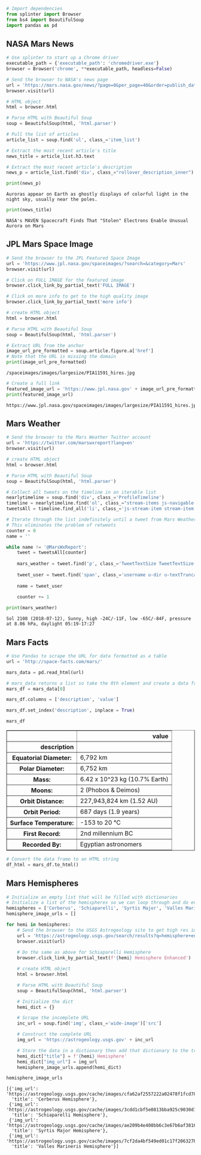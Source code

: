 

```python
# Import dependencies
from splinter import Browser
from bs4 import BeautifulSoup
import pandas as pd
```

## NASA Mars News


```python
# Use splinter to start up a Chrome driver
executable_path = {'executable_path': 'chromedriver.exe'}
browser = Browser('chrome', **executable_path, headless=False)
```


```python
# Send the browser to NASA's news page
url = 'https://mars.nasa.gov/news/?page=0&per_page=40&order=publish_date+desc%2Ccreated_at+desc&search=&category=19%2C165%2C184%2C204&blank_scope=Latest'
browser.visit(url)
```


```python
# HTML object
html = browser.html

# Parse HTML with Beautiful Soup
soup = BeautifulSoup(html, 'html.parser')
```


```python
# Pull the list of articles
article_list = soup.find('ul', class_='item_list')

# Extract the most recent article's title
news_title = article_list.h3.text

# Extract the most recent article's description
news_p = article_list.find('div', class_="rollover_description_inner").text
```


```python
print(news_p)
```

    Auroras appear on Earth as ghostly displays of colorful light in the night sky, usually near the poles.
    


```python
print(news_title)
```

    NASA's MAVEN Spacecraft Finds That "Stolen" Electrons Enable Unusual Aurora on Mars
    

## JPL Mars Space Image


```python
# Send the browser to the JPL Featured Space Image
url = 'https://www.jpl.nasa.gov/spaceimages/?search=&category=Mars'
browser.visit(url)
```


```python
# Click on FULL IMAGE for the featured image
browser.click_link_by_partial_text('FULL IMAGE')
```


```python
# Click on more info to get to the high quality image
browser.click_link_by_partial_text('more info')
```


```python
# create HTML object
html = browser.html

# Parse HTML with Beautiful Soup
soup = BeautifulSoup(html, 'html.parser')
```


```python
# Extract URL from the anchor
image_url_pre_formatted = soup.article.figure.a['href']
# Note that the URL is missing the domain
print(image_url_pre_formatted)
```

    /spaceimages/images/largesize/PIA11591_hires.jpg
    


```python
# Create a full link
featured_image_url = 'https://www.jpl.nasa.gov' + image_url_pre_formatted
print(featured_image_url)
```

    https://www.jpl.nasa.gov/spaceimages/images/largesize/PIA11591_hires.jpg
    

## Mars Weather


```python
# Send the browser to the Mars Weather Twitter account
url = 'https://twitter.com/marswxreport?lang=en'
browser.visit(url)
```


```python
# create HTML object
html = browser.html

# Parse HTML with Beautiful Soup
soup = BeautifulSoup(html, 'html.parser')
```


```python
# Collect all tweets on the timeline in an iterable list
nearlytimeline = soup.find('div', class_='ProfileTimeline')
timeline = nearlytimeline.find('ol', class_="stream-items js-navigable-stream")
tweetsAll = timeline.find_all('li', class_='js-stream-item stream-item stream-item ')
```


```python
# Iterate through the list indefinitely until a tweet from Mars Weather twitter account appears
# This eliminates the problem of retweets
counter = 0
name = ''

while name != '@MarsWxReport':
    tweet = tweetsAll[counter]
    
    mars_weather = tweet.find('p', class_='TweetTextSize TweetTextSize--normal js-tweet-text tweet-text').text
    
    tweet_user = tweet.find('span', class_='username u-dir u-textTruncate').text
    
    name = tweet_user
    
    counter += 1

print(mars_weather)
```

    Sol 2108 (2018-07-12), Sunny, high -24C/-11F, low -65C/-84F, pressure at 8.06 hPa, daylight 05:19-17:27
    

## Mars Facts


```python
# Use Pandas to scrape the URL for data formatted as a table
url = 'http://space-facts.com/mars/'

mars_data = pd.read_html(url)
```


```python
# mars_data returns a list so take the 0th element and create a data frame
mars_df = mars_data[0]

mars_df.columns = ['description', 'value']

mars_df.set_index('description', inplace = True)

mars_df
```




<div>
<style scoped>
    .dataframe tbody tr th:only-of-type {
        vertical-align: middle;
    }

    .dataframe tbody tr th {
        vertical-align: top;
    }

    .dataframe thead th {
        text-align: right;
    }
</style>
<table border="1" class="dataframe">
  <thead>
    <tr style="text-align: right;">
      <th></th>
      <th>value</th>
    </tr>
    <tr>
      <th>description</th>
      <th></th>
    </tr>
  </thead>
  <tbody>
    <tr>
      <th>Equatorial Diameter:</th>
      <td>6,792 km</td>
    </tr>
    <tr>
      <th>Polar Diameter:</th>
      <td>6,752 km</td>
    </tr>
    <tr>
      <th>Mass:</th>
      <td>6.42 x 10^23 kg (10.7% Earth)</td>
    </tr>
    <tr>
      <th>Moons:</th>
      <td>2 (Phobos &amp; Deimos)</td>
    </tr>
    <tr>
      <th>Orbit Distance:</th>
      <td>227,943,824 km (1.52 AU)</td>
    </tr>
    <tr>
      <th>Orbit Period:</th>
      <td>687 days (1.9 years)</td>
    </tr>
    <tr>
      <th>Surface Temperature:</th>
      <td>-153 to 20 °C</td>
    </tr>
    <tr>
      <th>First Record:</th>
      <td>2nd millennium BC</td>
    </tr>
    <tr>
      <th>Recorded By:</th>
      <td>Egyptian astronomers</td>
    </tr>
  </tbody>
</table>
</div>




```python
# Convert the data frame to an HTML string
df_html = mars_df.to_html()
```

## Mars Hemispheres


```python
# Initialize an empty list that will be filled with dictionaries
# Initialize a list of the hemispheres so we can loop through and do everything in one cell
hemispheres = ['Cerberus', 'Schiaparelli', 'Syrtis Major', 'Valles Marineris']
hemisphere_image_urls = []
```


```python
for hemi in hemispheres:
    # Send the browser to the USGS Astrogeology site to get high res images of the hemispheres
    url = 'https://astrogeology.usgs.gov/search/results?q=hemisphere+enhanced&k1=target&v1=Mars'
    browser.visit(url)
    
    # Do the same as above for Schiaparelli Hemisphere
    browser.click_link_by_partial_text(f'{hemi} Hemisphere Enhanced')

    # create HTML object
    html = browser.html

    # Parse HTML with Beautiful Soup
    soup = BeautifulSoup(html, 'html.parser')

    # Initialize the dict
    hemi_dict = {}

    # Scrape the incomplete URL
    inc_url = soup.find('img', class_='wide-image')['src']

    # Construct the complete URL
    img_url = 'https://astrogeology.usgs.gov' + inc_url

    # Store the data in a dictionary then add that dictionary to the tracking list
    hemi_dict["title"] = f'{hemi} Hemisphere'
    hemi_dict["img_url"] = img_url
    hemisphere_image_urls.append(hemi_dict)
```


```python
hemisphere_image_urls
```




    [{'img_url': 'https://astrogeology.usgs.gov/cache/images/cfa62af2557222a02478f1fcd781d445_cerberus_enhanced.tif_full.jpg',
      'title': 'Cerberus Hemisphere'},
     {'img_url': 'https://astrogeology.usgs.gov/cache/images/3cdd1cbf5e0813bba925c9030d13b62e_schiaparelli_enhanced.tif_full.jpg',
      'title': 'Schiaparelli Hemisphere'},
     {'img_url': 'https://astrogeology.usgs.gov/cache/images/ae209b4e408bb6c3e67b6af38168cf28_syrtis_major_enhanced.tif_full.jpg',
      'title': 'Syrtis Major Hemisphere'},
     {'img_url': 'https://astrogeology.usgs.gov/cache/images/7cf2da4bf549ed01c17f206327be4db7_valles_marineris_enhanced.tif_full.jpg',
      'title': 'Valles Marineris Hemisphere'}]


